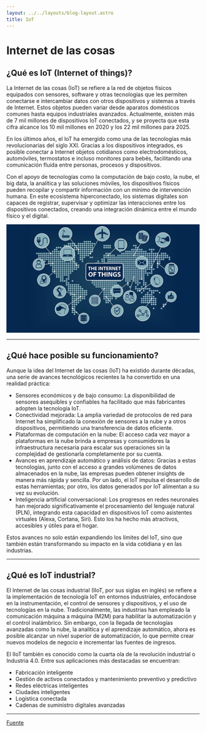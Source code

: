 ```yaml
---
layout: ../../layouts/blog-layout.astro
title: IoT
---
```


# Internet de las cosas

## ¿Qué es IoT (Internet of things)?

La Internet de las cosas (IoT) se refiere a la red de objetos físicos equipados con sensores, software y otras tecnologías que les permiten conectarse e intercambiar datos con otros dispositivos y sistemas a través de Internet. Estos objetos pueden variar desde aparatos domésticos comunes hasta equipos industriales avanzados. Actualmente, existen más de 7 mil millones de dispositivos IoT conectados, y se proyecta que esta cifra alcance los 10 mil millones en 2020 y los 22 mil millones para 2025.

En los últimos años, el IoT ha emergido como una de las tecnologías más revolucionarias del siglo XXI. Gracias a los dispositivos integrados, es posible conectar a Internet objetos cotidianos como electrodomésticos, automóviles, termostatos e incluso monitores para bebés, facilitando una comunicación fluida entre personas, procesos y dispositivos.

Con el apoyo de tecnologías como la computación de bajo costo, la nube, el big data, la analítica y las soluciones móviles, los dispositivos físicos pueden recopilar y compartir información con un mínimo de intervención humana. En este ecosistema hiperconectado, los sistemas digitales son capaces de registrar, supervisar y optimizar las interacciones entre los dispositivos conectados, creando una integración dinámica entre el mundo físico y el digital.

![Varios dispositivos mostrados a traves del mundo.](../../assets/iot/about.jpg)

---

## ¿Qué hace posible su funcionamiento?

Aunque la idea del Internet de las cosas (IoT) ha existido durante décadas, una serie de avances tecnológicos recientes la ha convertido en una realidad práctica:

- Sensores económicos y de bajo consumo: La disponibilidad de sensores asequibles y confiables ha facilitado que más fabricantes adopten la tecnología IoT.
- Conectividad mejorada: La amplia variedad de protocolos de red para Internet ha simplificado la conexión de sensores a la nube y a otros dispositivos, permitiendo una transferencia de datos eficiente.
- Plataformas de computación en la nube: El acceso cada vez mayor a plataformas en la nube brinda a empresas y consumidores la infraestructura necesaria para escalar sus operaciones sin la complejidad de gestionarla completamente por su cuenta.
- Avances en aprendizaje automático y análisis de datos: Gracias a estas tecnologías, junto con el acceso a grandes volúmenes de datos almacenados en la nube, las empresas pueden obtener insights de manera más rápida y sencilla. Por un lado, el IoT impulsa el desarrollo de estas herramientas; por otro, los datos generados por IoT alimentan a su vez su evolución.
- Inteligencia artificial conversacional: Los progresos en redes neuronales han mejorado significativamente el procesamiento del lenguaje natural (PLN), integrando esta capacidad en dispositivos IoT como asistentes virtuales (Alexa, Cortana, Siri). Esto los ha hecho más atractivos, accesibles y útiles para el hogar.

Estos avances no solo están expandiendo los límites del IoT, sino que también están transformando su impacto en la vida cotidiana y en las industrias.

---

## ¿Qué es IoT industrial?

El Internet de las cosas industrial (IIoT, por sus siglas en inglés) se refiere a la implementación de tecnología IoT en entornos industriales, enfocándose en la instrumentación, el control de sensores y dispositivos, y el uso de tecnologías en la nube. Tradicionalmente, las industrias han empleado la comunicación máquina a máquina (M2M) para habilitar la automatización y el control inalámbrico. Sin embargo, con la llegada de tecnologías avanzadas como la nube, la analítica y el aprendizaje automático, ahora es posible alcanzar un nivel superior de automatización, lo que permite crear nuevos modelos de negocio e incrementar las fuentes de ingresos.

El IIoT también es conocido como la cuarta ola de la revolución industrial o Industria 4.0. Entre sus aplicaciones más destacadas se encuentran:

- Fabricación inteligente
- Gestión de activos conectados y mantenimiento preventivo y predictivo
- Redes eléctricas inteligentes
- Ciudades inteligentes
- Logística conectada
- Cadenas de suministro digitales avanzadas

---

[Fuente](https://www.oracle.com/mx/internet-of-things/)

